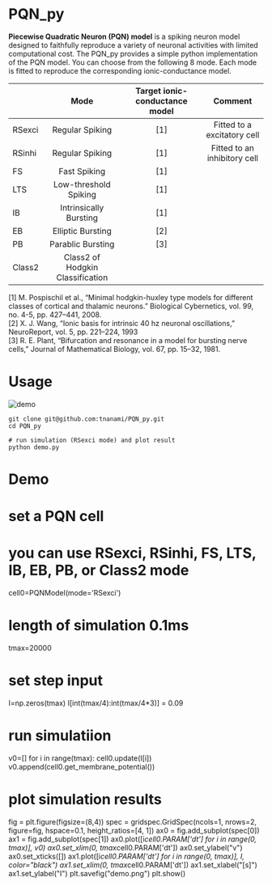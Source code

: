 # PQN_py

**Piecewise Quadratic Neuron (PQN) model** is a spiking neuron model designed to faithfully reproduce a variety of neuronal activities with limited computational cost.
The PQN_py provides a simple python implementation of the PQN model. You can choose from the following 8 mode. Each mode is fitted to reproduce the corresponding ionic-conductance model.

|        |Mode                            |Target ionic-conductance model|Comment                    |
|:-------|:------------------------------:|:---------------------------:|:-------------------------:|
| RSexci |Regular Spiking                 |[1]                          |Fitted to a excitatory cell|
| RSinhi |Regular Spiking                 |[1]                          |Fitted to an inhibitory cell|
| FS     |Fast Spiking                    |[1]|
| LTS    |Low-threshold Spiking           |[1]|
| IB     |Intrinsically Bursting          |[1]|
| EB     |Elliptic Bursting               |[2]|
| PB     |Parablic Bursting               |[3]|
| Class2 |Class2 of Hodgkin Classification||

[1] M. Pospischil et al., “Minimal hodgkin-huxley type models for different classes of cortical and thalamic neurons.” Biological Cybernetics, vol. 99, no. 4-5, pp. 427–441, 2008.  
[2] X. J. Wang, “Ionic basis for intrinsic 40 hz neuronal oscillations,” NeuroReport, vol. 5, pp. 221–224, 1993  
[3] R. E. Plant, “Bifurcation and resonance in a model for bursting nerve cells,” Journal of Mathematical Biology, vol. 67, pp. 15–32, 1981.

# Usage
![demo](https://user-images.githubusercontent.com/108346049/191765808-160a4049-e4a5-4b7a-a9ed-0b254782c24e.png)

    git clone git@github.com:tnanami/PQN_py.git
    cd PQN_py

    # run simulation (RSexci mode) and plot result
    python demo.py

# Demo
  # set a PQN cell
  # you can use RSexci, RSinhi, FS, LTS, IB, EB, PB, or Class2 mode
  cell0=PQNModel(mode='RSexci')

  # length of simulation  0.1ms
  tmax=20000

  # set step input
  I=np.zeros(tmax)
  I[int(tmax/4):int(tmax/4*3)] = 0.09

  # run simulatiion
  v0=[]
  for i in range(tmax):
    cell0.update(I[i])
    v0.append(cell0.get_membrane_potential())

  # plot simulation results
  fig = plt.figure(figsize=(8,4))
  spec = gridspec.GridSpec(ncols=1, nrows=2, figure=fig, hspace=0.1, height_ratios=[4, 1])
  ax0 = fig.add_subplot(spec[0])
  ax1 = fig.add_subplot(spec[1])
  ax0.plot([i*cell0.PARAM['dt'] for i in range(0, tmax)], v0)
  ax0.set_xlim(0, tmax*cell0.PARAM['dt'])
  ax0.set_ylabel("v")
  ax0.set_xticks([])
  ax1.plot([i*cell0.PARAM['dt'] for i in range(0, tmax)], I, color="black")
  ax1.set_xlim(0, tmax*cell0.PARAM['dt'])
  ax1.set_xlabel("[s]")
  ax1.set_ylabel("I")
  plt.savefig("demo.png")
  plt.show()
